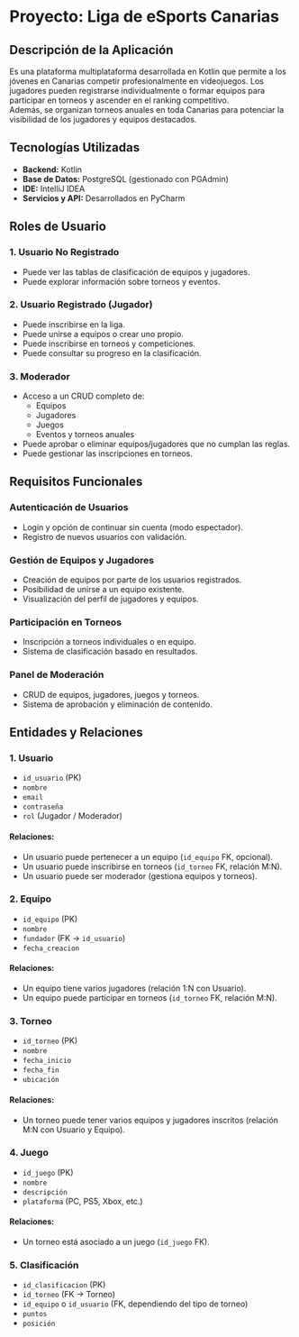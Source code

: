 # Proyecto: Liga de eSports Canarias

## Descripción de la Aplicación
Es una plataforma multiplataforma desarrollada en Kotlin que permite a los jóvenes en Canarias competir profesionalmente en videojuegos. Los jugadores pueden registrarse individualmente o formar equipos para participar en torneos y ascender en el ranking competitivo.  
Además, se organizan torneos anuales en toda Canarias para potenciar la visibilidad de los jugadores y equipos destacados.

## Tecnologías Utilizadas
- **Backend:** Kotlin  
- **Base de Datos:** PostgreSQL (gestionado con PGAdmin)  
- **IDE:** IntelliJ IDEA  
- **Servicios y API:** Desarrollados en PyCharm  

## Roles de Usuario

### 1. Usuario No Registrado
- Puede ver las tablas de clasificación de equipos y jugadores.
- Puede explorar información sobre torneos y eventos.

### 2. Usuario Registrado (Jugador)
- Puede inscribirse en la liga.
- Puede unirse a equipos o crear uno propio.
- Puede inscribirse en torneos y competiciones.
- Puede consultar su progreso en la clasificación.

### 3. Moderador
- Acceso a un CRUD completo de:
  - Equipos
  - Jugadores
  - Juegos
  - Eventos y torneos anuales
- Puede aprobar o eliminar equipos/jugadores que no cumplan las reglas.
- Puede gestionar las inscripciones en torneos.

## Requisitos Funcionales

### Autenticación de Usuarios
- Login y opción de continuar sin cuenta (modo espectador).
- Registro de nuevos usuarios con validación.

### Gestión de Equipos y Jugadores
- Creación de equipos por parte de los usuarios registrados.
- Posibilidad de unirse a un equipo existente.
- Visualización del perfil de jugadores y equipos.

### Participación en Torneos
- Inscripción a torneos individuales o en equipo.
- Sistema de clasificación basado en resultados.

### Panel de Moderación
- CRUD de equipos, jugadores, juegos y torneos.
- Sistema de aprobación y eliminación de contenido.

## Entidades y Relaciones

### 1. Usuario
- `id_usuario` (PK)
- `nombre`
- `email`
- `contraseña`
- `rol` (Jugador / Moderador)

#### Relaciones:
- Un usuario puede pertenecer a un equipo (`id_equipo` FK, opcional).
- Un usuario puede inscribirse en torneos (`id_torneo` FK, relación M:N).
- Un usuario puede ser moderador (gestiona equipos y torneos).

### 2. Equipo
- `id_equipo` (PK)
- `nombre`
- `fundador` (FK → `id_usuario`)
- `fecha_creacion`

#### Relaciones:
- Un equipo tiene varios jugadores (relación 1:N con Usuario).
- Un equipo puede participar en torneos (`id_torneo` FK, relación M:N).

### 3. Torneo
- `id_torneo` (PK)
- `nombre`
- `fecha_inicio`
- `fecha_fin`
- `ubicación`

#### Relaciones:
- Un torneo puede tener varios equipos y jugadores inscritos (relación M:N con Usuario y Equipo).

### 4. Juego
- `id_juego` (PK)
- `nombre`
- `descripción`
- `plataforma` (PC, PS5, Xbox, etc.)

#### Relaciones:
- Un torneo está asociado a un juego (`id_juego` FK).

### 5. Clasificación
- `id_clasificacion` (PK)
- `id_torneo` (FK → Torneo)
- `id_equipo` o `id_usuario` (FK, dependiendo del tipo de torneo)
- `puntos`
- `posición`

